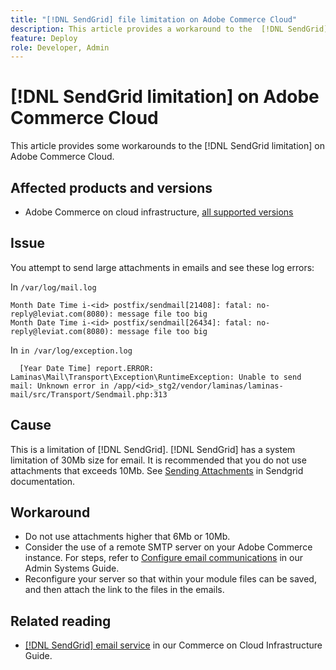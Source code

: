 ```yaml
---
title: "[!DNL SendGrid] file limitation on Adobe Commerce Cloud"
description: This article provides a workaround to the  [!DNL SendGrid] limitation in Adobe Commerce on cloud infrastructure.
feature: Deploy
role: Developer, Admin
---
```

# [!DNL SendGrid limitation] on Adobe Commerce Cloud

This article provides some workarounds to the [!DNL SendGrid limitation] on Adobe Commerce Cloud.

## Affected products and versions

*  Adobe Commerce on cloud infrastructure, [all supported versions](https://magento.com/sites/default/files/magento-software-lifecycle-policy.pdf)


## Issue

You attempt to send large attachments in emails and see these log errors:

<!--what are the numbers starting with "i-" are they i-nodes and should they be removed? Should any other information in these error messages be considered sensitive and removed? -->

In `/var/log/mail.log`

```shell
Month Date Time i-<id> postfix/sendmail[21408]: fatal: no-reply@leviat.com(8080): message file too big
Month Date Time i-<id> postfix/sendmail[26434]: fatal: no-reply@leviat.com(8080): message file too big
```

In `in /var/log/exception.log`

<!---
1) Is the number after /app/ a project ID?  
2) Is it is ok to shorten the error message -->

```shell
  [Year Date Time] report.ERROR: Laminas\Mail\Transport\Exception\RuntimeException: Unable to send mail: Unknown error in /app/<id>_stg2/vendor/laminas/laminas-mail/src/Transport/Sendmail.php:313
```

## Cause

This is a limitation of [!DNL SendGrid]. [!DNL SendGrid] has a system limitation of 30Mb size for email. It is recommended that you do not use attachments that exceeds 10Mb. See [Sending Attachments](https://docs.sendgrid.com/ui/sending-email/attachments-with-digioh) in Sendgrid documentation.

## Workaround

* Do not use attachments higher that 6Mb or 10Mb.
* Consider the use of a remote SMTP server on your Adobe Commerce instance. For steps, refer to [Configure email communications](https://experienceleague.adobe.com/docs/commerce-admin/systems/communications/email-communications.html) in our Admin Systems Guide.
* Reconfigure your server so that within your module files can be saved, and then attach the link to the files in the emails.

## Related reading

* [[!DNL SendGrid] email service](https://experienceleague.adobe.com/docs/commerce-cloud-service/user-guide/project/sendgrid.html) in our Commerce on Cloud Infrastructure Guide.
